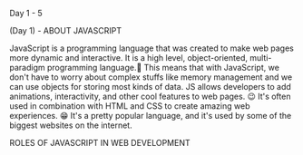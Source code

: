 Day 1 - 5 

(Day 1) - ABOUT JAVASCRIPT

JavaScript is a programming language that was created to make web pages more dynamic and interactive.
It is a high level, object-oriented, multi-paradigm programming language.🥳
This means that with JavaScript, we don't have to worry about complex stuffs like memory management and we can use objects for storing most kinds of data.
JS allows developers to add animations, interactivity, and other cool features to web pages. 😉  It's often used in combination with HTML and CSS to create amazing web experiences. 😁  It's a pretty popular language, and it's used by some of the biggest websites on the internet.

ROLES OF JAVASCRIPT IN WEB DEVELOPMENT

 
